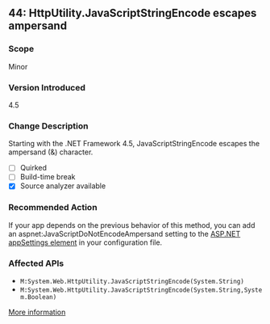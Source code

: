 ## 44: HttpUtility.JavaScriptStringEncode escapes ampersand

### Scope
Minor

### Version Introduced
4.5

### Change Description
Starting with the .NET Framework 4.5, JavaScriptStringEncode escapes the ampersand (&amp;) character.

- [ ] Quirked
- [ ] Build-time break
- [x] Source analyzer available

### Recommended Action
If your app depends on the previous behavior of this method, you can add an aspnet:JavaScriptDoNotEncodeAmpersand setting to the [ASP.NET appSettings element](https://msdn.microsoft.com/en-us/library/hh975440(v=vs.110).aspx) in your configuration file.

### Affected APIs
* `M:System.Web.HttpUtility.JavaScriptStringEncode(System.String)`
* `M:System.Web.HttpUtility.JavaScriptStringEncode(System.String,System.Boolean)`

[More information](https://msdn.microsoft.com/en-us/library/hh367887(v=vs.110).aspx#asp)
